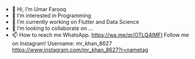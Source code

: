 - 👋 Hi, I’m Umar Farooq
- 👀 I’m interested in Programming
- 🌱 I’m currently working on Flutter and Data Science
- 💞️ I’m looking to collaborate on ...
- 📫 How to reach me 
WhatsApp. https://wa.me/qr/OTLQ4IMFI
Follow me on Instagram! Username: mr_khan_8627
https://www.instagram.com/mr_khan_8627?r=nametag

<!---
MrKhan8627/MrKhan8627 is a ✨ special ✨ repository because its `README.md` (this file) appears on your GitHub profile.
You can click the Preview link to take a look at your changes.
--->
